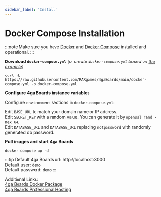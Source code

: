 ```yaml
---
sidebar_label: 'Install'
---
```


# Docker Compose Installation
:::note
Make sure you have [Docker](https://docs.docker.com/install/) and [Docker Compose](https://docs.docker.com/compose/install/) installed and operational.
:::

**Download `docker-compose.yml`** _(or create `docker-compose.yml` based on [the example](https://raw.githubusercontent.com/RARgames/4gaBoards/main/docker-compose.yml))_
```
curl -L https://raw.githubusercontent.com/RARgames/4gaBoards/main/docker-compose.yml -o docker-compose.yml
```

**Configure 4ga Boards instance variables**

Configure `environment` sections in `docker-compose.yml`:

Edit `BASE_URL` to match your domain name or IP address.\
Edit `SECRET_KEY` with a random value. You can generate it by `openssl rand -hex 64`.\
Edit `DATABASE_URL` and `DATABASE_URL` replacing `notpassword` with randomly generated db password.


**Pull images and start 4ga Boards**
```
docker compose up -d
```

:::tip
Default 4ga Boards url: http://localhost:3000 \
Default user: `demo`\
Default password: `demo`
:::

Additional Links:\
[4ga Boards Docker Package](https://github.com/RARgames/4gaBoards/pkgs/container/4gaBoards)\
[4ga Boards Professional Hosting](./install-4gaboards)
